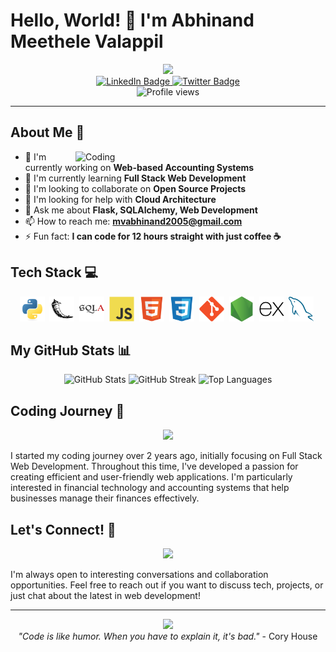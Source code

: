 # Hello, World! 👋 I'm Abhinand Meethele Valappil

<div align="center">
  <img src="https://media.giphy.com/media/v1.Y2lkPTc5MGI3NjExNmh6NXFxZTBlOWNtZ21iNXMzZTZmMHpyZnJhd3NrODVsdG13ZnBqcSZlcD12MV9pbnRlcm5hbF9naWZfYnlfaWQmY3Q9Zw/M9gbBd9nbDrOTu1Mqx/giphy.gif" width="100"/>
</div>

<div align="center">
  <a href="https://www.linkedin.com/in/abhinand-mv/">
    <img src="https://img.shields.io/badge/LinkedIn-blue?style=for-the-badge&logo=linkedin&logoColor=white" alt="LinkedIn Badge"/>
  </a>
  <a href="https://x.com/abhinandmvp">
    <img src="https://img.shields.io/badge/Twitter-blue?style=for-the-badge&logo=twitter&logoColor=white" alt="Twitter Badge"/>
  </a>
</div>

<div align="center">
  <img src="https://komarev.com/ghpvc/?username=abhinandmv&style=flat-square&color=blue" alt="Profile views"/>
</div>

---

## About Me 🚀

<img align="right" alt="Coding" width="400" src="https://media.giphy.com/media/v1.Y2lkPTc5MGI3NjExMzVyaWc1YnFwMjlocjN1ejNqcnI2bDBwNWNjZzZtc3A3eWhvaGZleiZlcD12MV9pbnRlcm5hbF9naWZfYnlfaWQmY3Q9Zw/qgQUggAC3Pfv687qPC/giphy.gif">

- 🔭 I'm currently working on **Web-based Accounting Systems**
- 🌱 I'm currently learning **Full Stack Web Development**
- 👯 I'm looking to collaborate on **Open Source Projects**
- 🤔 I'm looking for help with **Cloud Architecture**
- 💬 Ask me about **Flask, SQLAlchemy, Web Development**
- 📫 How to reach me: **mvabhinand2005@gmail.com**
- ⚡ Fun fact: **I can code for 12 hours straight with just coffee ☕**

## Tech Stack 💻

<div align="center">
  <img src="https://github.com/devicons/devicon/blob/master/icons/python/python-original.svg" title="Python" alt="Python" width="40" height="40"/>&nbsp;
  <img src="https://github.com/devicons/devicon/blob/master/icons/flask/flask-original.svg" title="Flask" alt="Flask" width="40" height="40"/>&nbsp;
  <img src="https://github.com/devicons/devicon/blob/master/icons/sqlalchemy/sqlalchemy-original.svg" title="SQLAlchemy" alt="SQLAlchemy" width="40" height="40"/>&nbsp;
  <img src="https://github.com/devicons/devicon/blob/master/icons/javascript/javascript-original.svg" title="JavaScript" alt="JavaScript" width="40" height="40"/>&nbsp;
  <img src="https://github.com/devicons/devicon/blob/master/icons/html5/html5-original.svg" title="HTML5" alt="HTML" width="40" height="40"/>&nbsp;
  <img src="https://github.com/devicons/devicon/blob/master/icons/css3/css3-original.svg" title="CSS3" alt="CSS" width="40" height="40"/>&nbsp;
  <img src="https://github.com/devicons/devicon/blob/master/icons/git/git-original.svg" title="Git" alt="Git" width="40" height="40"/>&nbsp;
  <img src="https://github.com/devicons/devicon/blob/master/icons/nodejs/nodejs-original.svg" title="Node.js" alt="Node.js" width="40" height="40"/>&nbsp;
  <img src="https://github.com/devicons/devicon/blob/master/icons/express/express-original.svg" title="Express" alt="Express" width="40" height="40"/>&nbsp;
  <img src="https://github.com/devicons/devicon/blob/master/icons/mysql/mysql-original.svg" title="MySQL" alt="MySQL" width="40" height="40"/>&nbsp;
</div>

## My GitHub Stats 📊

<div align="center">
  <img src="https://github-readme-stats.vercel.app/api?username=abhinandmv&show_icons=true&theme=radical" alt="GitHub Stats"/>
  <img src="https://github-readme-streak-stats.herokuapp.com/?user=abhinandmv&theme=dark" alt="GitHub Streak"/>
  <img src="https://github-readme-stats.vercel.app/api/top-langs/?username=abhinandmv&layout=compact&theme=vision-friendly-dark" alt="Top Languages"/>
</div>

## Coding Journey 🌱

<div align="center">
  <img src="https://media.giphy.com/media/v1.Y2lkPTc5MGI3NjExZmllaTNpNHpnMzRjdmJiNHBoYTdvdHZlZjU5OGVtbzBtcjZrcWRocCZlcD12MV9pbnRlcm5hbF9naWZfYnlfaWQmY3Q9Zw/L1R1tvI9svkIWwpVYr/giphy.gif" width="500"/>
</div>

I started my coding journey over 2 years ago, initially focusing on Full Stack Web Development. Throughout this time, I've developed a passion for creating efficient and user-friendly web applications. I'm particularly interested in financial technology and accounting systems that help businesses manage their finances effectively.

## Let's Connect! 🤝

<div align="center">
  <img src="https://media.giphy.com/media/v1.Y2lkPTc5MGI3NjExajZ0YTkzY3B4aXQ1bmx0YXI3OTlhOWhucnRnaGpuank1dzYwM2llbiZlcD12MV9pbnRlcm5hbF9naWZfYnlfaWQmY3Q9Zw/QTfX9Ejfra3ZmNxh6B/giphy.gif" width="100"/>
</div>

I'm always open to interesting conversations and collaboration opportunities. Feel free to reach out if you want to discuss tech, projects, or just chat about the latest in web development!

---

<div align="center">
  <img src="https://media.giphy.com/media/v1.Y2lkPTc5MGI3NjExZ3R3MXMwZnhmY2Z2bXpyMzI5YzZidHFleDg5ZmZ1MzExNWllcGZmMiZlcD12MV9pbnRlcm5hbF9naWZfYnlfaWQmY3Q9Zw/hqU2KkjW5bE2v2Z7Q2/giphy.gif" width="100"/>
  <br>
  <em>"Code is like humor. When you have to explain it, it's bad."</em> - Cory House
</div>
